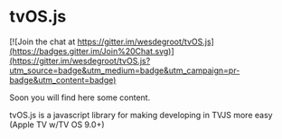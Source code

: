 # tvOS.js

[![Join the chat at https://gitter.im/wesdegroot/tvOS.js](https://badges.gitter.im/Join%20Chat.svg)](https://gitter.im/wesdegroot/tvOS.js?utm_source=badge&utm_medium=badge&utm_campaign=pr-badge&utm_content=badge)

Soon you will find here some content.

tvOS.js is a javascript library for making developing in TVJS more easy (Apple TV w/TV OS 9.0+)
